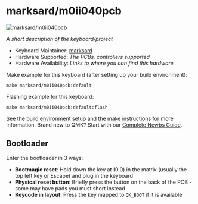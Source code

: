 # marksard/m0ii040pcb

![marksard/m0ii040pcb](https://user-images.githubusercontent.com/38324387/223320590-b9968f6c-f968-45e6-b936-463314d307b8.jpg)

*A short description of the keyboard/project*

* Keyboard Maintainer: [marksard](https://github.com/marksard)
* Hardware Supported: *The PCBs, controllers supported*
* Hardware Availability: *Links to where you can find this hardware*

Make example for this keyboard (after setting up your build environment):

    make marksard/m0ii040pcb:default

Flashing example for this keyboard:

    make marksard/m0ii040pcb:default:flash

See the [build environment setup](https://docs.qmk.fm/#/getting_started_build_tools) and the [make instructions](https://docs.qmk.fm/#/getting_started_make_guide) for more information. Brand new to QMK? Start with our [Complete Newbs Guide](https://docs.qmk.fm/#/newbs).

## Bootloader

Enter the bootloader in 3 ways:

* **Bootmagic reset**: Hold down the key at (0,0) in the matrix (usually the top left key or Escape) and plug in the keyboard
* **Physical reset button**: Briefly press the button on the back of the PCB - some may have pads you must short instead
* **Keycode in layout**: Press the key mapped to `QK_BOOT` if it is available
